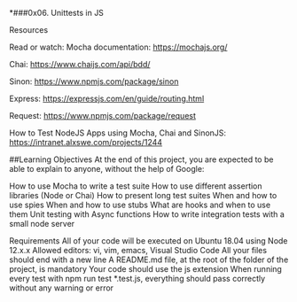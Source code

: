*###0x06. Unittests in JS


Resources


Read or watch:
Mocha documentation: https://mochajs.org/


Chai: https://www.chaijs.com/api/bdd/


Sinon: https://www.npmjs.com/package/sinon


Express: https://expressjs.com/en/guide/routing.html


Request: https://www.npmjs.com/package/request


How to Test NodeJS Apps using Mocha, Chai and SinonJS: https://intranet.alxswe.com/projects/1244


##Learning Objectives
At the end of this project, you are expected to be able to explain to anyone, without the help of Google:

How to use Mocha to write a test suite
How to use different assertion libraries (Node or Chai)
How to present long test suites
When and how to use spies
When and how to use stubs
What are hooks and when to use them
Unit testing with Async functions
How to write integration tests with a small node server


Requirements
All of your code will be executed on Ubuntu 18.04 using Node 12.x.x
Allowed editors: vi, vim, emacs, Visual Studio Code
All your files should end with a new line
A README.md file, at the root of the folder of the project, is mandatory
Your code should use the js extension
When running every test with npm run test *.test.js, everything should pass correctly without any warning or error
